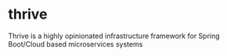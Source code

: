 # thrive
Thrive is a highly opinionated infrastructure framework for Spring Boot/Cloud based microservices systems
